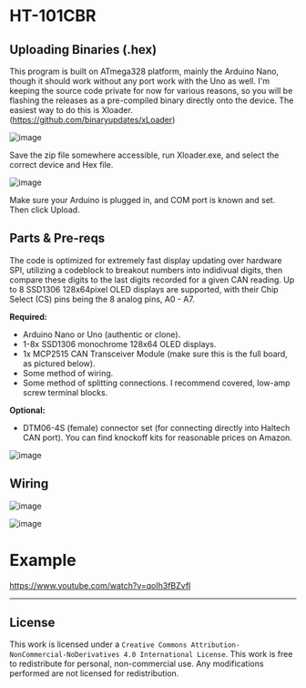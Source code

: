 # HT-101CBR
## Uploading Binaries (.hex)
This program is built on ATmega328 platform, mainly the Arduino Nano, though it should work without any port work with the Uno as well. 
I'm keeping the source code private for now for various reasons, so you will be flashing the releases as a pre-compiled binary directly onto the device. The easiest way to do this is Xloader. (https://github.com/binaryupdates/xLoader)

![image](https://github.com/treyus30/HT-101CBR/assets/136277393/8c89f1f1-d301-4bb2-b1d2-b6094aa9fa6a)

Save the zip file somewhere accessible, run Xloader.exe, and select the correct device and Hex file. 

![image](https://github.com/treyus30/HT-101CBR/assets/136277393/679bda4d-403e-430c-8365-6190dd08b5be)

Make sure your Arduino is plugged in, and COM port is known and set. Then click Upload. 

## Parts & Pre-reqs
The code is optimized for extremely fast display updating over hardware SPI, utilizing a codeblock to breakout numbers into indidivual digits, then compare these digits to the last digits recorded for a given CAN reading. 
Up to 8 SSD1306 128x64pixel OLED displays are supported, with their Chip Select (CS) pins being the 8 analog pins, A0 - A7. 

**Required:**
- Arduino Nano or Uno (authentic or clone).
- 1-8x SSD1306 monochrome 128x64 OLED displays.
- 1x MCP2515 CAN Transceiver Module (make sure this is the full board, as pictured below).
- Some method of wiring.
- Some method of splitting connections. I recommend covered, low-amp screw terminal blocks. 
  
**Optional:**
- DTM06-4S (female) connector set (for connecting directly into Haltech CAN port). You can find knockoff kits for reasonable prices on Amazon.

![image](https://github.com/treyus30/HT-101CBR/assets/136277393/eabb3ddf-1e83-4671-af30-2ccc8925f393)


## Wiring
![image](https://github.com/treyus30/HT-101CBR/assets/136277393/8763e77f-8e93-4969-9150-53df4368d10b)

![image](https://github.com/treyus30/HT-101CBR/assets/136277393/28058247-4e99-4d89-bd72-d304ec4466d6)

# Example
https://www.youtube.com/watch?v=qoIh3fBZvfI

---

## License
This work is licensed under a `Creative Commons Attribution-NonCommercial-NoDerivatives 4.0 International License`.
This work is free to redistribute for personal, non-commercial use. Any modifications performed are not licensed for redistribution. 

